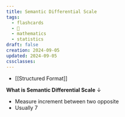 ```yaml
---
title: Semantic Differential Scale
tags:
  - flashcards
  - 🌱
  - mathematics
  - statistics
draft: false
creation: 2024-09-05
updated: 2024-09-05
cssclasses: 
---
```

- [[Structured Format]]

**What is Semantic Differential Scale**
↓
- Measure increment between two opposite
- Usually 7
<!--SR:!2024-12-13,4,270-->
